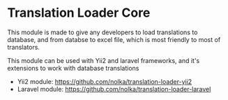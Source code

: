 # Translation Loader Core
This module is made to give any developers to load translations to database, and from databse to excel file, which is most friendly to most of translators.

This module can be used with Yii2 and laravel frameworks, and it's extensions to work with database translations

- Yii2 module: https://github.com/nolka/translation-loader-yii2
- Laravel module: https://github.com/nolka/translation-loader-laravel 